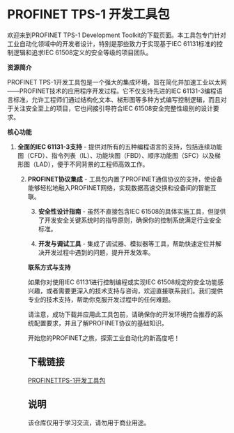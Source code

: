 # PROFINET TPS-1 开发工具包

欢迎来到PROFINET TPS-1 Development Toolkit的下载页面。本工具包专门针对工业自动化领域中的开发者设计，特别是那些致力于实现基于IEC 61131标准的控制逻辑和追求IEC 61508定义的安全等级的项目团队。

**资源简介**

PROFINET TPS-1开发工具包是一个强大的集成环境，旨在简化并加速工业以太网——PROFINET技术的应用程序开发过程。它不仅支持先进的IEC 61131-3编程语言标准，允许工程师们通过结构化文本、梯形图等多种方式编写控制逻辑，而且对于关注安全至上的项目，它也间接引导符合IEC 61508安全完整性级别的设计要求。

**核心功能**

1. **全面的IEC 61131-3支持** - 提供对所有的五种编程语言的支持，包括连续功能图（CFD）、指令列表（IL）、功能块图（FBD）、顺序功能图（SFC）以及梯形图（LAD），便于不同背景的工程师高效工作。

   2. **PROFINET协议集成** - 工具包内置了PROFINET通信协议的支持，使设备能够轻松地融入PROFINET网络，实现数据高速交换和设备间的智能互联。

      3. **安全性设计指南** - 虽然不直接包含IEC 61508的具体实施工具，但提供了开发安全关键系统时的指导原则，确保你的控制系统满足行业安全标准。

      4. **开发与调试工具** - 集成了调试器、模拟器等工具，帮助快速定位并解决开发过程中遇到的问题，提升开发效率。

      **联系方式与支持**

      如果你对使用IEC 61131进行控制编程或实现IEC 61508规定的安全功能感兴趣，或者需要更深入的技术支持与咨询，欢迎直接联系我们。我们提供专业的技术支持，帮助你克服开发过程中的任何难题。

      请注意，成功下载并应用此工具包前，请确保你的开发环境符合推荐的系统配置要求，并且了解PROFINET协议的基础知识。

      开始您的PROFINET之旅，探索工业自动化的新高度吧！

      ## 下载链接
      [PROFINETTPS-1开发工具包](https://pan.quark.cn/s/fde212099602)

      ## 说明

      该仓库仅用于学习交流，请勿用于商业用途。
